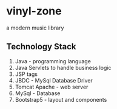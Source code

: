 # vinyl-zone
a modern music library 

## Technology Stack
1. Java - programming language
2. Java Servlets to handle business logic
3. JSP tags
4. JBDC - MySql Database Driver
5. Tomcat Apache - web server
6. MySql - Database
7. Bootstrap5 - layout and components
